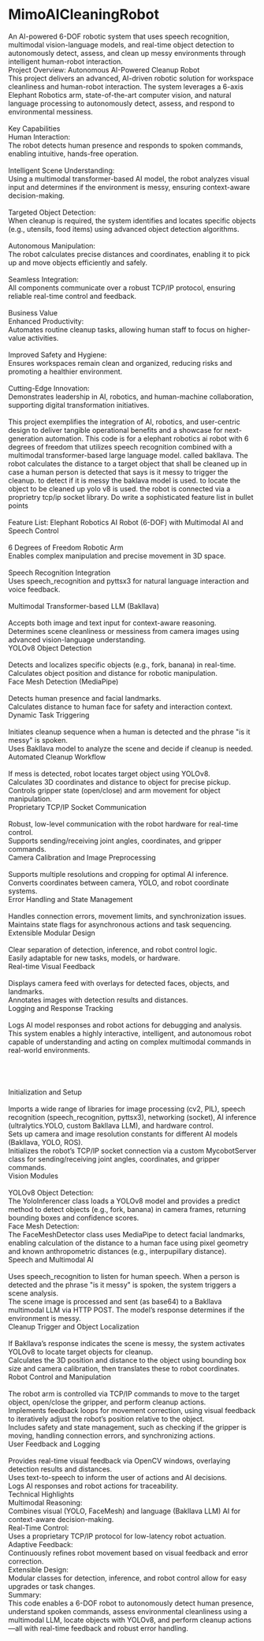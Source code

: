 # MimoAICleaningRobot
An AI-powered 6-DOF robotic system that uses speech recognition, multimodal vision-language models, and real-time object detection to autonomously detect, assess, and clean up messy environments through intelligent human-robot interaction.
<br>
Project Overview: Autonomous AI-Powered Cleanup Robot<br>
This project delivers an advanced, AI-driven robotic solution for workspace cleanliness and human-robot interaction. The system leverages a 6-axis Elephant Robotics arm, state-of-the-art computer vision, and natural language processing to autonomously detect, assess, and respond to environmental messiness.<br>
<br>
Key Capabilities<br>
Human Interaction:<br>
The robot detects human presence and responds to spoken commands, enabling intuitive, hands-free operation.<br>
<br>
Intelligent Scene Understanding:<br>
Using a multimodal transformer-based AI model, the robot analyzes visual input and determines if the environment is messy, ensuring context-aware decision-making.<br>
<br>
Targeted Object Detection:<br>
When cleanup is required, the system identifies and locates specific objects (e.g., utensils, food items) using advanced object detection algorithms.<br>
<br>
Autonomous Manipulation:<br>
The robot calculates precise distances and coordinates, enabling it to pick up and move objects efficiently and safely.<br>
<br>
Seamless Integration:<br>
All components communicate over a robust TCP/IP protocol, ensuring reliable real-time control and feedback.<br>
<br>
Business Value<br>
Enhanced Productivity:<br>
Automates routine cleanup tasks, allowing human staff to focus on higher-value activities.<br>
<br>
Improved Safety and Hygiene:<br>
Ensures workspaces remain clean and organized, reducing risks and promoting a healthier environment.<br>
<br>
Cutting-Edge Innovation:<br>
Demonstrates leadership in AI, robotics, and human-machine collaboration, supporting digital transformation initiatives.<br>
<br>
This project exemplifies the integration of AI, robotics, and user-centric design to deliver tangible operational benefits and a showcase for next-generation automation.
This code is for a elephant robotics ai robot with 6 degrees of freedom that utilizes speech recognition combined with a multimodal transformer-based large language model. called bakllava. The robot calculates the distance to a target object that shall be cleaned up in case a human person is detected that says is it messy to trigger the cleanup. to detect if it is messy the baklava model is used. to locate the object to be cleaned up yolo v8 is used. the robot is connected via a proprietry tcp/ip socket library. Do write a sophisticated feature list in bullet points<br>
<br>
Feature List: Elephant Robotics AI Robot (6-DOF) with Multimodal AI and Speech Control<br>
<br>
6 Degrees of Freedom Robotic Arm<br>
Enables complex manipulation and precise movement in 3D space.<br>
<br>
Speech Recognition Integration<br>
Uses speech_recognition and pyttsx3 for natural language interaction and voice feedback.<br>
<br>
Multimodal Transformer-based LLM (Bakllava)<br>
<br>
Accepts both image and text input for context-aware reasoning.<br>
Determines scene cleanliness or messiness from camera images using advanced vision-language understanding.<br>
YOLOv8 Object Detection<br>
<br>
Detects and localizes specific objects (e.g., fork, banana) in real-time.<br>
Calculates object position and distance for robotic manipulation.<br>
Face Mesh Detection (MediaPipe)<br>
<br>
Detects human presence and facial landmarks.<br>
Calculates distance to human face for safety and interaction context.<br>
Dynamic Task Triggering<br>
<br>
Initiates cleanup sequence when a human is detected and the phrase &quot;is it messy&quot; is spoken.<br>
Uses Bakllava model to analyze the scene and decide if cleanup is needed.<br>
Automated Cleanup Workflow<br>
<br>
If mess is detected, robot locates target object using YOLOv8.<br>
Calculates 3D coordinates and distance to object for precise pickup.<br>
Controls gripper state (open/close) and arm movement for object manipulation.<br>
Proprietary TCP/IP Socket Communication<br>
<br>
Robust, low-level communication with the robot hardware for real-time control.<br>
Supports sending/receiving joint angles, coordinates, and gripper commands.<br>
Camera Calibration and Image Preprocessing<br>
<br>
Supports multiple resolutions and cropping for optimal AI inference.<br>
Converts coordinates between camera, YOLO, and robot coordinate systems.<br>
Error Handling and State Management<br>
<br>
Handles connection errors, movement limits, and synchronization issues.<br>
Maintains state flags for asynchronous actions and task sequencing.<br>
Extensible Modular Design<br>
<br>
Clear separation of detection, inference, and robot control logic.<br>
Easily adaptable for new tasks, models, or hardware.<br>
Real-time Visual Feedback<br>
<br>
Displays camera feed with overlays for detected faces, objects, and landmarks.<br>
Annotates images with detection results and distances.<br>
Logging and Response Tracking<br>
<br>
Logs AI model responses and robot actions for debugging and analysis.<br>
This system enables a highly interactive, intelligent, and autonomous robot capable of understanding and acting on complex multimodal commands in real-world environments.<br>
<br>
<br>
<br>
<br>
Initialization and Setup<br>
<br>
Imports a wide range of libraries for image processing (cv2, PIL), speech recognition (speech_recognition, pyttsx3), networking (socket), AI inference (ultralytics.YOLO, custom Bakllava LLM), and hardware control.<br>
Sets up camera and image resolution constants for different AI models (Bakllava, YOLO, ROS).<br>
Initializes the robot&rsquo;s TCP/IP socket connection via a custom MycobotServer class for sending/receiving joint angles, coordinates, and gripper commands.<br>
Vision Modules<br>
<br>
YOLOv8 Object Detection:<br>
The YoloInferencer class loads a YOLOv8 model and provides a predict method to detect objects (e.g., fork, banana) in camera frames, returning bounding boxes and confidence scores.<br>
Face Mesh Detection:<br>
The FaceMeshDetector class uses MediaPipe to detect facial landmarks, enabling calculation of the distance to a human face using pixel geometry and known anthropometric distances (e.g., interpupillary distance).<br>
Speech and Multimodal AI<br>
<br>
Uses speech_recognition to listen for human speech. When a person is detected and the phrase &quot;is it messy&quot; is spoken, the system triggers a scene analysis.<br>
The scene image is processed and sent (as base64) to a Bakllava multimodal LLM via HTTP POST. The model&rsquo;s response determines if the environment is messy.<br>
Cleanup Trigger and Object Localization<br>
<br>
If Bakllava&rsquo;s response indicates the scene is messy, the system activates YOLOv8 to locate target objects for cleanup.<br>
Calculates the 3D position and distance to the object using bounding box size and camera calibration, then translates these to robot coordinates.<br>
Robot Control and Manipulation<br>
<br>
The robot arm is controlled via TCP/IP commands to move to the target object, open/close the gripper, and perform cleanup actions.<br>
Implements feedback loops for movement correction, using visual feedback to iteratively adjust the robot&rsquo;s position relative to the object.<br>
Includes safety and state management, such as checking if the gripper is moving, handling connection errors, and synchronizing actions.<br>
User Feedback and Logging<br>
<br>
Provides real-time visual feedback via OpenCV windows, overlaying detection results and distances.<br>
Uses text-to-speech to inform the user of actions and AI decisions.<br>
Logs AI responses and robot actions for traceability.<br>
Technical Highlights<br>
Multimodal Reasoning:<br>
Combines visual (YOLO, FaceMesh) and language (Bakllava LLM) AI for context-aware decision-making.<br>
Real-Time Control:<br>
Uses a proprietary TCP/IP protocol for low-latency robot actuation.<br>
Adaptive Feedback:<br>
Continuously refines robot movement based on visual feedback and error correction.<br>
Extensible Design:<br>
Modular classes for detection, inference, and robot control allow for easy upgrades or task changes.<br>
Summary:<br>
This code enables a 6-DOF robot to autonomously detect human presence, understand spoken commands, assess environmental cleanliness using a multimodal LLM, locate objects with YOLOv8, and perform cleanup actions&mdash;all with real-time feedback and robust error handling.<br>
<br>

